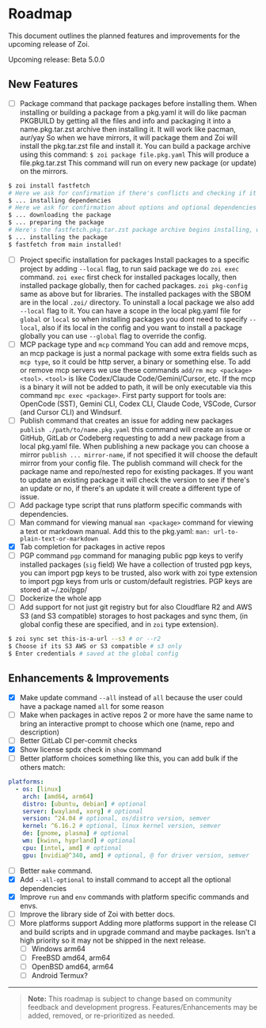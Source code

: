 # Roadmap

This document outlines the planned features and improvements for the upcoming release of Zoi.

Upcoming release: Beta 5.0.0

## New Features

- [ ] Package command that package packages before installing them.
      When installing or building a package from a pkg.yaml it will do like pacman PKGBUILD by getting all the files and info and packaging it into a name.pkg.tar.zst archive then installing it.
      It will work like pacman, aur/yay
      So when we have mirrors, it will package them and Zoi will install the pkg.tar.zst file and install it.
      You can build a package archive using this command:
      `$ zoi package file.pkg.yaml`
      This will produce a file.pkg.tar.zst
      This command will run on every new package (or update) on the mirrors.

```sh
$ zoi install fastfetch
# Here we ask for confirmation if there's conflicts and checking if it's work on the user platform
$ ... installing dependencies
# Here we ask for confirmation about options and optional dependencies
$ ... downloading the package
$ ... preparing the package
# Here's the fastfetch.pkg.tar.zst package archive begins installing, we need just that file for installing packages
$ ... installing the package
$ fastfetch from main installed!
```

- [ ] Project specific installation for packages
      Install packages to a specific project by adding `--local` flag, to run said package we do `zoi exec` command.
      `zoi exec` first check for installed packages locally, then installed package globally, then for cached packages.
      `zoi pkg-config` same as above but for libraries.
      The installed packages with the SBOM are in the local `.zoi/` directory.
      To uninstall a local package we also add `--local` flag to it.
      You can have a scope in the local pkg.yaml file for `global` or `local` so when installing packages you dont need to specify `--local`, also if its local in the config and you want to install a package globally you can use `--global` flag to override the config.
- [ ] MCP package type and `mcp` command
      You can add and remove mcps, an mcp package is just a normal package with some extra fields such as `mcp type`, so it could be http server, a binary or something else.
      To add or remove mcp servers we use these commands `add/rm mcp <package> <tool>`.
      `<tool>` is like Codex/Claude Code/Gemini/Cursor, etc.
      If the mcp is a binary it will not be added to path, it will be only executable via this command `mpc exec <package>`.
      First party support for tools are: OpenCode (SST), Gemini CLI, Codex CLI, Claude Code, VSCode, Cursor (and Cursor CLI) and Windsurf.
- [ ] Publish command that creates an issue for adding new packages
      `publish ./path/to/name.pkg.yaml` this command will create an issue or GitHub, GitLab or Codeberg requesting to add a new package from a local pkg.yaml file.
      When publishing a new package you can choose a mirror `publish ... mirror-name`, if not specified it will choose the default mirror from your config file.
      The publish command will check for the package name and repo/nested repo for existing packages.
      If you want to update an existing package it will check the version to see if there's an update or no, if there's an update it will create a different type of issue.
- [ ] Add package type script that runs platform specific commands with dependencies.
- [ ] Man command for viewing manual
      `man <package>` command for viewing a text or markdown manual.
      Add this to the pkg.yaml: `man: url-to-plain-text-or-markdown`
- [x] Tab completion for packages in active repos
- [ ] PGP command
      `pgp` command for managing public pgp keys to verify installed packages (`sig` field)
      We have a collection of trusted pgp keys, you can import pgp keys to be trusted, also work with zoi type extension to import pgp keys from urls or custom/default registries.
      PGP keys are stored at ~/.zoi/pgp/
- [ ] Dockerize the whole app
- [ ] Add support for not just git registry but for also Cloudflare R2 and AWS S3 (and S3 compatible) storages to host packages and sync them, (in global config these are specified, and in `zoi` type extension).

```sh
$ zoi sync set this-is-a-url --s3 # or --r2
$ Choose if its S3 AWS or S3 compatible # s3 only
$ Enter credentials # saved at the global config
```

## Enhancements & Improvements

- [x] Make update command `--all` instead of `all` because the user could have a package named `all` for some reason
- [ ] Make when packages in active repos 2 or more have the same name to bring an interactive prompt to choose which one (name, repo and description)
- [ ] Better GitLab CI per-commit checks
- [x] Show license spdx check in `show` command
- [ ] Better platform choices
      something like this, you can add bulk if the others match:

```yaml
platforms:
  - os: [linux]
    arch: [amd64, arm64]
    distro: [ubuntu, debian] # optional
    server: [wayland, xorg] # optional
    version: ^24.04 # optional, os/distro version, semver
    kernel: ^6.16.2 # optional, linux kernel version, semver
    de: [gnome, plasma] # optional
    wm: [kwinn, hyprland] # optional
    cpu: [intel, amd] # optional
    gpu: [nvidia@^340, amd] # optional, @ for driver version, semver
```

- [ ] Better `make` command.
- [x] Add `--all-optional` to install command to accept all the optional dependencies
- [x] Improve `run` and `env` commands with platform specific commands and envs.
- [ ] Improve the library side of Zoi with better docs.
- [ ] More platforms support
      Adding more platforms support in the release CI and build scripts and in upgrade command and maybe packages.
      Isn't a high priority so it may not be shipped in the next release.
  - [ ] Windows arm64
  - [ ] FreeBSD amd64, arm64
  - [ ] OpenBSD amd64, arm64
  - [ ] Android Termux?

---

> **Note:** This roadmap is subject to change based on community feedback and development progress. Features/Enhancements may be added, removed, or re-prioritized as needed.
